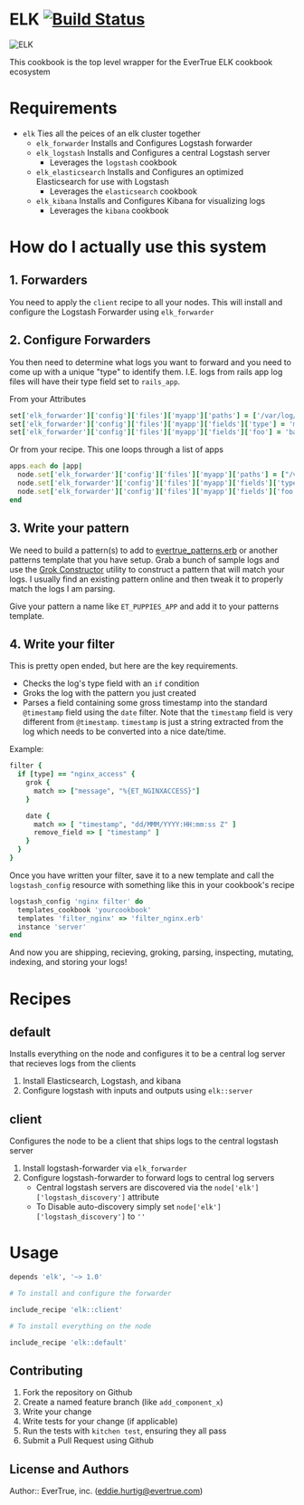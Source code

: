 # ELK [![Build Status](https://travis-ci.org/evertrue/elk-cookbook.svg)](https://travis-ci.org/evertrue/elk-cookbook)

![ELK](http://www.bogotobogo.com/Hadoop/ELK/images/ELK_Icon.png)

This cookbook is the top level wrapper for the EverTrue ELK cookbook ecosystem

# Requirements

* `elk` Ties all the peices of an elk cluster together
  * `elk_forwarder` Installs and Configures Logstash forwarder
  * `elk_logstash` Installs and Configures a central Logstash server
    * Leverages the `logstash` cookbook
  * `elk_elasticsearch` Installs and Configures an optimized Elasticsearch for use with Logstash
    * Leverages the `elasticsearch` cookbook
  * `elk_kibana` Installs and Configures Kibana for visualizing logs
    * Leverages the `kibana` cookbook

# How do I actually use this system

## 1. Forwarders

You need to apply the `client` recipe to all your nodes.  This will install and configure the Logstash Forwarder using `elk_forwarder`

## 2. Configure Forwarders

You then need to determine what logs you want to forward and you need to come up with a unique "type" to identify them.  I.E. logs from rails app log files will have their type field set to `rails_app`.

From your Attributes

```ruby
set['elk_forwarder']['config']['files']['myapp']['paths'] = ['/var/log/myapp.log']
set['elk_forwarder']['config']['files']['myapp']['fields']['type'] = 'myapp'
set['elk_forwarder']['config']['files']['myapp']['fields']['foo'] = 'bar'
```

Or from your recipe. This one loops through a list of apps

```ruby
apps.each do |app|
  node.set['elk_forwarder']['config']['files']['myapp']['paths'] = ["/var/log/#{app}.log"]
  node.set['elk_forwarder']['config']['files']['myapp']['fields']['type'] = app
  node.set['elk_forwarder']['config']['files']['myapp']['fields']['foo'] = 'bar'
end
```

## 3. Write your pattern

We need to build a pattern(s) to add to [evertrue_patterns.erb](https://github.com/evertrue/elk-cookbook/blob/master/templates/default/evertrue_patterns.erb) or another patterns template that you have setup. Grab a bunch of sample logs and use the [Grok Constructor](http://grokconstructor.appspot.com/) utility to construct a pattern that will match your logs.  I usually find an existing pattern online and then tweak it to properly match the logs I am parsing.

Give your pattern a name like `ET_PUPPIES_APP` and add it to your patterns template.

## 4. Write your filter

This is pretty open ended, but here are the key requirements.

* Checks the log's type field with an `if` condition
* Groks the log with the pattern you just created
* Parses a field containing some gross timestamp into the standard `@timestamp` field using the `date` filter.  Note that the `timestamp` field is very different from `@timestamp`. `timestamp` is just a string extracted from the log which needs to be converted into a nice date/time.

Example:

```ruby
filter {
  if [type] == "nginx_access" {
    grok {
      match => ["message", "%{ET_NGINXACCESS}"]
    }

    date {
      match => [ "timestamp", "dd/MMM/YYYY:HH:mm:ss Z" ]
      remove_field => [ "timestamp" ]
    }
  }
}
```

Once you have written your filter, save it to a new template and call the `logstash_config` resource with something like this in your cookbook's recipe

```ruby
logstash_config 'nginx filter' do
  templates_cookbook 'yourcookbook'
  templates 'filter_nginx' => 'filter_nginx.erb'
  instance 'server'
end
```

And now you are shipping, recieving, groking, parsing, inspecting, mutating, indexing, and storing your logs!

# Recipes

## default

Installs everything on the node and configures it to be a central log server that recieves logs from the clients

1. Install Elasticsearch, Logstash, and kibana
2. Configure logstash with inputs and outputs using `elk::server`

## client

Configures the node to be a client that ships logs to the central logstash server

1. Install logstash-forwarder via `elk_forwarder`
2. Configure logstash-forwarder to forward logs to central log servers
    * Central logstash servers are discovered via the `node['elk']['logstash_discovery']` attribute
    * To Disable auto-discovery simply set `node['elk']['logstash_discovery']` to `''`

# Usage


```ruby
depends 'elk', '~> 1.0'
```

```ruby
# To install and configure the forwarder

include_recipe 'elk::client'

# To install everything on the node

include_recipe 'elk::default'
```

## Contributing

1. Fork the repository on Github
2. Create a named feature branch (like `add_component_x`)
3. Write your change
4. Write tests for your change (if applicable)
5. Run the tests with `kitchen test`, ensuring they all pass
6. Submit a Pull Request using Github

## License and Authors

Author:: EverTrue, inc. (eddie.hurtig@evertrue.com)
